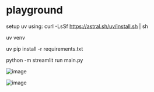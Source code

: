 # playground

setup uv using: curl -LsSf https://astral.sh/uv/install.sh | sh

uv venv 

uv pip install -r requirements.txt

 python -m streamlit run main.py


![image](https://github.com/user-attachments/assets/0d6198ae-be54-4c50-9d0c-ea560b787b6b)

![image](https://github.com/user-attachments/assets/c3bb1da9-14e4-4704-a732-6e66e1399b28)



